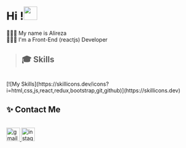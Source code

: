 <h1 align="left">Hi !<img src="https://media.giphy.com/media/hvRJCLFzcasrR4ia7z/giphy.gif" width="35"></h1>

<p align="left">
  🧔🏻‍♂️ My name is Alireza <br>
  👨🏻‍💻 I'm a Front-End (reactjs) Developer
</p>

###
><h2 align="left">🎓 Skills</h2>
<br/>
<div align="left">
[![My Skills](https://skillicons.dev/icons?i=html,css,js,react,redux,bootstrap,git,github)](https://skillicons.dev)
</div>


###
<h2 align="left"> ✨ Contact Me</h2>
<br/>
<div align="left">
  <a href="mailto:alirezamohammadkhani2@gmail.com" target="_blank">
    <img src="https://img.icons8.com/doodle/40/000000/gmail--v2.png" height="35" alt="gmail logo"  />
  </a>
  <a href="https://www.linkedin.com/in/alireza-mohammadkhani-41a526203/" target="_blank">
    <img src="https://img.icons8.com/doodle/40/000000/linkedin--v2.png" height="35" alt="instagram logo"  />
  </a>
</div>
